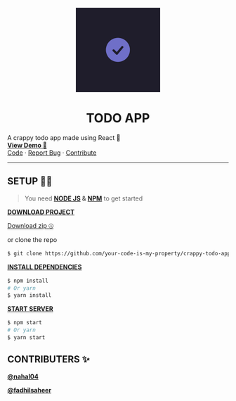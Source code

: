 <p align="center">
  	<a href="https://crappy-todo-app.netlify.app/" target="_blank">
    	<img src="public/logo192.png" alt="Logo">
  	</a>
    <h1><center>TODO APP</center></h1>
    A crappy todo app made using React 🌟 <br>
    <b><a href="https://crappy-todo-app.netlify.app/">View Demo 👀</a></b><br>
    <a href="https://github.com/your-code-is-my-property/crappy-todo-app">Code</a> · 
    <a href="https://github.com/your-code-is-my-property/crappy-todo-app/issues">Report Bug</a> ·
    <a href="https://github.com/your-code-is-my-property/crappy-todo-app/pulls">Contribute</a>
</p>

---

## SETUP 👷‍♂️

> You need <b><a href="https://nodejs.org/en/">NODE JS</a> & <a href="https://www.npmjs.com/">NPM</a></b> to get started

<b><u>DOWNLOAD PROJECT</u></b>

<a href="https://github.com/your-code-is-my-property/crappy-todo-app/archive/refs/heads/main.zip">Download zip 🤐</a>

or clone the repo

```bash
$ git clone https://github.com/your-code-is-my-property/crappy-todo-app.git
```

<b><u>INSTALL DEPENDENCIES</u></b>

```bash
$ npm install
# Or yarn
$ yarn install
```

<b><u>START SERVER</u></b>

```bash
$ npm start
# Or yarn
$ yarn start
```

## CONTRIBUTERS ✨️

<a href="https://github.com/nahal04">__@nahal04__</a> <br>

<a href="https://github.com/fadhilsaheer">__@fadhilsaheer__</a> 

